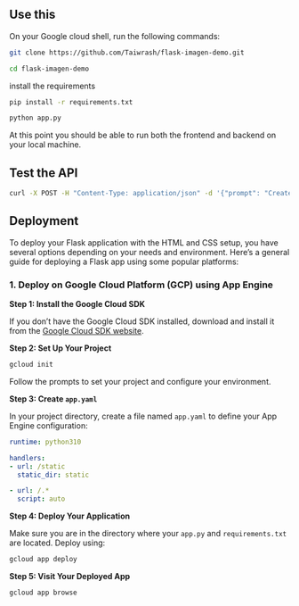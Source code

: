 ## Use this

On your Google cloud shell, run the following commands:

```bash
git clone https://github.com/Taiwrash/flask-imagen-demo.git
```

```bash
cd flask-imagen-demo
```
install the requirements

```bash
pip install -r requirements.txt
```

```bash
python app.py
```

At this point you should be able to run both the frontend and backend on your local machine.

## Test the API

```bash
curl -X POST -H "Content-Type: application/json" -d '{"prompt": "Create an image of a cartoon holding placard with \"google io abuja\""}' http://127.0.0.1:5000/api/generate
```


## Deployment

To deploy your Flask application with the HTML and CSS setup, you have several options depending on your needs and environment. Here’s a general guide for deploying a Flask app using some popular platforms:

### 1. **Deploy on Google Cloud Platform (GCP) using App Engine**

**Step 1: Install the Google Cloud SDK**

If you don’t have the Google Cloud SDK installed, download and install it from the [Google Cloud SDK website](https://cloud.google.com/sdk/docs/install).

**Step 2: Set Up Your Project**

```bash
gcloud init
```

Follow the prompts to set your project and configure your environment.

**Step 3: Create `app.yaml`**

In your project directory, create a file named `app.yaml` to define your App Engine configuration:

```yaml
runtime: python310

handlers:
- url: /static
  static_dir: static

- url: /.*
  script: auto
```

**Step 4: Deploy Your Application**

Make sure you are in the directory where your `app.py` and `requirements.txt` are located. Deploy using:

```bash
gcloud app deploy
```

**Step 5: Visit Your Deployed App**

```bash
gcloud app browse
```